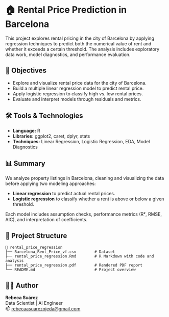 # 🏠 Rental Price Prediction in Barcelona

This project explores rental pricing in the city of Barcelona by applying regression techniques to predict both the numerical value of rent and whether it exceeds a certain threshold. The analysis includes exploratory data work, model diagnostics, and performance evaluation.

## 🧠 Objectives

- Explore and visualize rental price data for the city of Barcelona.
- Build a multiple linear regression model to predict rental price.
- Apply logistic regression to classify high vs. low rental prices.
- Evaluate and interpret models through residuals and metrics.

## 🛠️ Tools & Technologies

- **Language:** R  
- **Libraries:** ggplot2, caret, dplyr, stats  
- **Techniques:** Linear Regression, Logistic Regression, EDA, Model Diagnostics

## 📊 Summary

We analyze property listings in Barcelona, cleaning and visualizing the data before applying two modeling approaches:

- **Linear regression** to predict actual rental prices.
- **Logistic regression** to classify whether a rent is above or below a given threshold.

Each model includes assumption checks, performance metrics (R², RMSE, AIC), and interpretation of coefficients.

## 📁 Project Structure

```text
📂 rental_price_regression
├── Barcelona_Rent_Price_vf.csv        # Dataset
├── rental_price_regression.Rmd        # R Markdown with code and analysis
├── rental_price_regression.pdf        # Rendered PDF report
└── README.md                          # Project overview
```

## 👩‍💻 Author

**Rebeca Suárez**  
Data Scientist | AI Engineer  
📫 rebecaasuarezojeda@gmail.com
